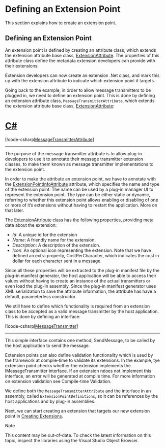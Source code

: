 Defining an Extension Point
====
This section explains how to create an extension point.

Defining an Extension Point
----
An extension point is defined by creating an attribute class, which extends the extension attribute base class,  [ExtensionAttribute](../../api/core/Sdl.Core.PluginFramework.ExtensionAttribute.yml). The properties of this attribute class define the metadata extension developers can provide with their extensions.

Extension developers can now create an extension .Net class, and mark this up with the extension attribute to indicate which extension point it targets.

Going back to the example, in order to allow message transmitters to be plugged in, we need to define an extension point. This is done by defining an extension attribute class, `MessageTransmitterAttribute`, which extends the extension attribute base class,  [ExtensionAttribute](../../api/core/Sdl.Core.PluginFramework.ExtensionAttribute.yml):

# [C#](#tab/tabid-1)
[!code-csharp[MessageTransmitterAttribute](code_samples/MessageTransmitterAttribute.cs#L11-L52)]
***

The purpose of the message transmitter attribute is to allow plug-in developers to use it to annotate their message transmitter extension classes, to make them known as message transmitter implementations to the extension point.

In order to make the attribute an extension point, we have to annotate with the [ExtensionPointInfoAttribute](../../api/core/Sdl.Core.PluginFramework.ExtensionPointInfoAttribute.yml) attribute, which specifies the name and type of the extension point. The name can be used by a plug-in manager UI to represent the extension point. The type can be either static or dynamic, referring to whether this extension point allows enabling or disabling of one or more of it’s extensions without having to restart the application. More on that later.

The  [ExtensionAttribute](../../api/core/Sdl.Core.PluginFramework.ExtensionAttribute.yml) class has the following properties, providing meta data about the extension:

* *Id*: A unique id for the extension
* *Name*: A friendly name for the extension.
* *Description*: A description of the extension.
* *Icon*: An optional icon representing the extension.
Note that we have defined an extra property, CostPerCharacter, which indicates the cost in dollar for each character sent in a message.

Since all these properties will be extracted to the plug-in manifest file by the plug-in manifest generator, the host application will be able to access their values without having to create an instance of the actual transmitters or even load the plug-in assembly. Since the plug-in manifest generator uses XML serialization to save the attribute information, the attribute has have a default, parameterless constructor.

We still have to define which functionality is required from an extension class to be accepted as a valid message transmitter by the host application. This is done by defining an interface:

[!code-csharp[IMessageTransmitter](code_samples/IMessageTransmitter.cs#L1-L15)]
***

This simple interface contains one method, SendMessage, to be called by the host application to send the message.

Extension points can also define validation functionality which is used by the framework at compile-time to validate its extensions. In the example, tye extension point checks whether the extension implements the IMessageTransmitter interface. If an extension ndoes not implement this interface, an error will be generated at compile time. For more information on extension validation see Compile-time Validation.

We define both the `MessageTransmitterAttribute` and the interface in an assembly, called `ExtensionPointDefinitions`, so it can be references by the host applications and by plug-in assemblies.

Next, we can start creating an extension that targets our new extension point in [Creating Extensions](creating_extensions.md).

> [!NOTE]
> This content may be out-of-date. To check the latest information on this topic, inspect the libraries using the Visual Studio Object Browser.